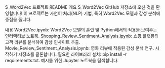 
S_Word2Vec 프로젝트 README
개요
S_Word2Vec GitHub 저장소에 오신 것을 환영합니다! 이 프로젝트는 자연어 처리(NLP) 기법, 특히 Word2Vec 모델과 감성 분석에 중점을 둡니다.

내용
Word2Vec.ipynb: Word2Vec 모델의 훈련 및 Python에서의 적용을 보여주는 인터랙티브 노트북.
Shopping_Review_Sentiment_Analysis.ipynb: 쇼핑 플랫폼의 고객 리뷰를 분석하여 감성 인사이트 추출.
Movie_Review_Sentiment_Analysis.ipynb: 영화 리뷰에 적용된 감성 분석 연구.
시작하기
저장소를 클론합니다.
필요한 라이브러리 설치: pip install -r requirements.txt.
예시를 위한 Jupyter 노트북을 탐색합니다.
